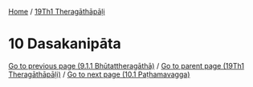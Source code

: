 
[Home](/) / [19Th1 Theragāthāpāḷi](../19Th1.md)

# 10 Dasakanipāta


[Go to previous page (9.1.1 Bhūtattheragāthā)](9/9.1/9.1.1.md) / [Go to parent page (19Th1 Theragāthāpāḷi)](0.md) / [Go to next page (10.1 Paṭhamavagga)](10/10.1.md)


